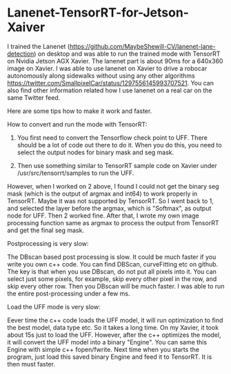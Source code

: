 # Lanenet-TensorRT-for-Jetson-Xaiver

I trained the Lanenet (https://github.com/MaybeShewill-CV/lanenet-lane-detection) on desktop and was able to run the trained mode with TensorRT on Nvidia Jetson AGX Xavier. The lanenet part is about 90ms for a 640x360 image on Xavier. I was able to use lanenet on Xavier to drive a robocar autonomously along sidewalks without using any other algorithms https://twitter.com/SmallpixelCar/status/1297556145993707521. You can also find other information related how I use lanenet on a real car on the same Twitter feed. 

Here are some tips how to make it work and faster. 

How to convert and run the mode with TensorRT:

  1. You first need to convert the Tensorflow check point to UFF. There should be a lot of code out there to do it. When you do this, you need to select the output nodes for binary mask and seg mask. 
  
  2. Then use something similar to TensorRT sample code on Xavier under /usr/src/tensorrt/samples to run the UFF. 
  
However, when I worked on 2 above, I found I could not get the binary seg mask (which is the output of argmax and int64) to work properly in TensorRT. Maybe it was not supported by TensorRT. So I went back to 1, and selected the layer before the argmax, which is "Softmax", as output node for UFF. Then 2 worked fine. After that, I wrote my own image processing function same as argmax to process the output from TensorRT and get the final seg mask. 

Postprocessing is very slow: 

The DBscan based post processing is slow. It could be much faster if you write you own c++ code. You can find DBScan, curveFitting etc on github. The key is that when you use DBscan, do not put all pixels into it. You can select just some pixels, for example, skip every other pixel in the row, and skip every other row. Then you DBscan will be much faster. I was able to run the entire post-processing under a few ms. 

Load the UFF mode is very slow:

Eever time the c++ code loads the UFF model, it will run optimization to find the best model, data type etc. So it takes a long time. On my Xavier, it took about 15s just to load the UFF. However, after the c++ optimizes the model, it will convert the UFF model into a binary "Engine". You can same this Engine with simple c++ fopen/fwrite. Next time when you starts the program, just load this saved binary Engine and feed it to TensorRT. It is then must faster. 








